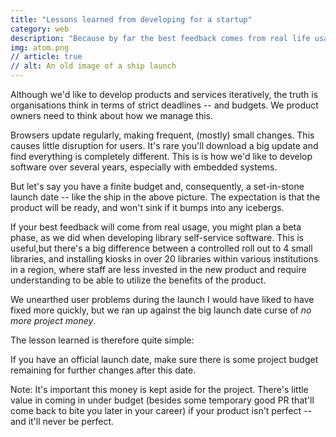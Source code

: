 ```yaml
---
title: "Lessons learned from developing for a startup"
category: web
description: "Because by far the best feedback comes from real life usage, you should look at keeping back development money post-official launch."
img: atom.png
// article: true
// alt: An old image of a ship launch
---
```


Although we'd like to develop products and services iteratively, the truth is organisations think in terms of strict deadlines -- and budgets. We product owners need to think about how we manage this.

Browsers update regularly, making frequent, (mostly) small changes. This causes little disruption for users. It's rare you'll download a big update and find everything is completely different. This is is how we'd like to develop software over several years, especially with embedded systems.

But let's say you have a finite budget and, consequently, a set-in-stone launch date -- like the ship in the above picture. The expectation is that the product will be ready, and won't sink if it bumps into any icebergs.

If your best feedback will come from real usage, you might plan a beta phase, as we did when developing library self-service software. This is useful,but there's a big difference between a controlled roll out to 4 small libraries, and installing kiosks in over 20 libraries within various institutions in a region, where staff are less invested in the new product and require understanding to be able to utilize the benefits of the product.

We unearthed user problems during the launch I would have liked to have fixed more quickly, but we ran up against the big launch date curse of _no more project money_.

The lesson learned is therefore quite simple:

<p class="f4 f3-l b sans-serif pl2 ml2 ml4-l pl4-l bl bw2 b--dark-pink">If you have an official launch date, make sure there is some project budget remaining for further changes after this date.</p>

Note: It's important this money is kept aside for the project. There's little value in coming in under budget (besides some temporary good PR that'll come back to bite you later in your career) if your product isn't perfect -- and it'll never be perfect.
